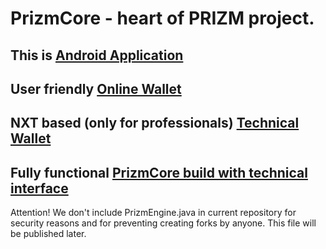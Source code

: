 # PrizmCore - heart of PRIZM project.

## This is [Android Application](http://tech.prizm.space/prizm.apk)

## User friendly [Online Wallet](http://wallet.prizm.space/)

## NXT based (only for professionals) [Technical Wallet](http://tech.prizm.space/)

## Fully functional [PrizmCore build with technical interface](http://tech.prizm.space/prizm-dist.tgz)

Attention! We don't include PrizmEngine.java in current repository for security reasons and for preventing creating forks by anyone. This file will be published later.
